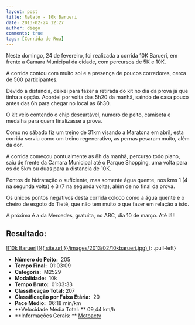 ```yaml
---
layout: post
title: Relato - 10k Barueri
date: 2013-02-24 12:27
author: diego
comments: true
tags: [Corrida de Rua]
---
```


Neste domingo, 24 de fevereiro, foi realizada a corrida 10K Barueri, em frente a Camara Municipal da cidade, com percursos de 5K e 10K.

A corrida contou com muito sol e a presença de poucos corredores, cerca de 500 participantes.

Devido a distancia, deixei para fazer a retirada do kit no dia da prova já que tinha a opção. Acordei por volta das 5h20 da manhã, saindo de casa pouco antes das 6h para chegar no local as 6h30.

O kit veio contendo o chip descartável, numero de peito, camiseta e medalha para quem finalizasse a prova.

Como no sábado fiz um treino de 31km visando a Maratona em abril, esta corrida serviu como um treino regenerativo, as pernas pesaram muito, além da dor.

A corrida começou pontualmente as 8h da manhã, percurso todo plano, saiu de frente da Camara Municipal até o Parque Shopping, uma volta para os de 5km ou duas para a distancia de 10K.

Pontos de hidratação o suficiente, mas somente água quente, nos kms 1 (4 na segunda volta) e 3 (7 na segunda volta), além de no final da prova.

Os únicos pontos negativos desta corrida coloco como a água quente e o cheiro de esgoto do Tietê, que não tem muito o que fazer em relação a isto.

A próxima é a da Mercedes, gratuita, no ABC, dia 10 de março. Até lá!!

## Resultado:

<a href="/images/2013/02/10kbarueri_big.jpg">
![10k Barueri]({{ site.url }}/images/2013/02/10kbarueri.jpg)
</a>
{: .pull-left}

* **Número de Peito:**  205
* **Tempo Final:**  01:03:09
* **Categoria:**  M2529
* **Modalidade:**  10k
* **Tempo Bruto:**  01:03:33
* **Classificação Total:**  207
* **Classificação por Faixa Etária:**  20
* **Pace Médio:**  06:18 min/km
* **Velocidade Média Total: **  09,44 km/h
* **Informações Gerais: ** <a href="https://motoactv.com/public/show?workoutActivityId=m3w9D9muSiCLY0h1bkQ0RQ%3D%3D&amp;activity=1" target="_blank">Motoactv</a>
